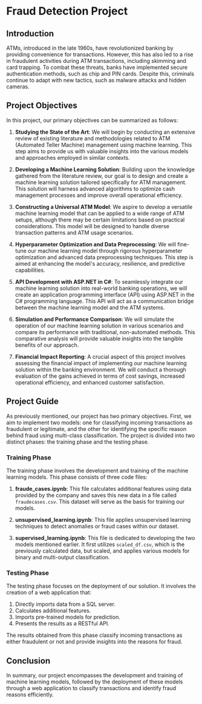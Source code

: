# Fraud Detection Project

## Introduction
ATMs, introduced in the late 1960s, have revolutionized banking by providing convenience for transactions. However, this has also led to a rise in fraudulent activities during ATM transactions, including skimming and card trapping. To combat these threats, banks have implemented secure authentication methods, such as chip and PIN cards. Despite this, criminals continue to adapt with new tactics, such as malware attacks and hidden cameras.

## Project Objectives
In this project, our primary objectives can be summarized as follows:

1. **Studying the State of the Art**: We will begin by conducting an extensive review of existing literature and methodologies related to ATM (Automated Teller Machine) management using machine learning. This step aims to provide us with valuable insights into the various models and approaches employed in similar contexts.

2. **Developing a Machine Learning Solution**: Building upon the knowledge gathered from the literature review, our goal is to design and create a machine learning solution tailored specifically for ATM management. This solution will harness advanced algorithms to optimize cash management processes and improve overall operational efficiency.

3. **Constructing a Universal ATM Model**: We aspire to develop a versatile machine learning model that can be applied to a wide range of ATM setups, although there may be certain limitations based on practical considerations. This model will be designed to handle diverse transaction patterns and ATM usage scenarios.

4. **Hyperparameter Optimization and Data Preprocessing**: We will fine-tune our machine learning model through rigorous hyperparameter optimization and advanced data preprocessing techniques. This step is aimed at enhancing the model's accuracy, resilience, and predictive capabilities.

5. **API Development with ASP.NET in C#**: To seamlessly integrate our machine learning solution into real-world banking operations, we will create an application programming interface (API) using ASP.NET in the C# programming language. This API will act as a communication bridge between the machine learning model and the ATM systems.

6. **Simulation and Performance Comparison**: We will simulate the operation of our machine learning solution in various scenarios and compare its performance with traditional, non-automated methods. This comparative analysis will provide valuable insights into the tangible benefits of our approach.

7. **Financial Impact Reporting**: A crucial aspect of this project involves assessing the financial impact of implementing our machine learning solution within the banking environment. We will conduct a thorough evaluation of the gains achieved in terms of cost savings, increased operational efficiency, and enhanced customer satisfaction.

## Project Guide
As previously mentioned, our project has two primary objectives. First, we aim to implement two models: one for classifying incoming transactions as fraudulent or legitimate, and the other for identifying the specific reason behind fraud using multi-class classification. The project is divided into two distinct phases: the training phase and the testing phase.

### Training Phase
The training phase involves the development and training of the machine learning models. This phase consists of three code files:

1. **fraude_cases.ipynb**: This file calculates additional features using data provided by the company and saves this new data in a file called `fraudecases.csv`. This dataset will serve as the basis for training our models.

2. **unsupervised_learning.ipynb**: This file applies unsupervised learning techniques to detect anomalies or fraud cases within our dataset.

3. **supervised_learning.ipynb**: This file is dedicated to developing the two models mentioned earlier. It first utilizes `scaled_df.csv`, which is the previously calculated data, but scaled, and applies various models for binary and multi-output classification.

### Testing Phase
The testing phase focuses on the deployment of our solution. It involves the creation of a web application that:

1. Directly imports data from a SQL server.
2. Calculates additional features.
3. Imports pre-trained models for prediction.
4. Presents the results as a RESTful API.

The results obtained from this phase classify incoming transactions as either fraudulent or not and provide insights into the reasons for fraud.

## Conclusion
In summary, our project encompasses the development and training of machine learning models, followed by the deployment of these models through a web application to classify transactions and identify fraud reasons efficiently.
